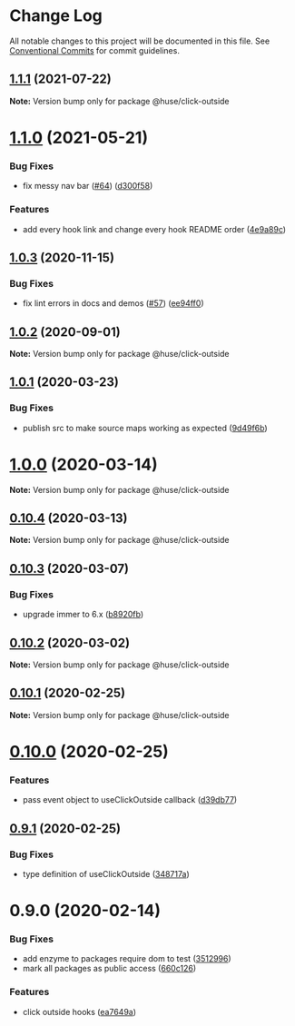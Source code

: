 # Change Log

All notable changes to this project will be documented in this file.
See [Conventional Commits](https://conventionalcommits.org) for commit guidelines.

## [1.1.1](https://github.com/ecomfe/react-hooks/compare/@huse/click-outside@1.1.0...@huse/click-outside@1.1.1) (2021-07-22)

**Note:** Version bump only for package @huse/click-outside





# [1.1.0](https://github.com/ecomfe/react-hooks/compare/@huse/click-outside@1.0.3...@huse/click-outside@1.1.0) (2021-05-21)


### Bug Fixes

* fix messy nav bar ([#64](https://github.com/ecomfe/react-hooks/issues/64)) ([d300f58](https://github.com/ecomfe/react-hooks/commit/d300f5800310f880d79e36b459c502c5b4f5cfe2))


### Features

* add every hook link and change every hook README order ([4e9a89c](https://github.com/ecomfe/react-hooks/commit/4e9a89c6bbe846214d65393f0afef24c291718e6))





## [1.0.3](https://github.com/ecomfe/react-hooks/compare/@huse/click-outside@1.0.1...@huse/click-outside@1.0.3) (2020-11-15)


### Bug Fixes

* fix lint errors in docs and demos ([#57](https://github.com/ecomfe/react-hooks/issues/57)) ([ee94ff0](https://github.com/ecomfe/react-hooks/commit/ee94ff02bf09696374ca4250c496a4dec0cbe02a))





## [1.0.2](https://github.com/ecomfe/react-hooks/compare/@huse/click-outside@1.0.1...@huse/click-outside@1.0.2) (2020-09-01)

**Note:** Version bump only for package @huse/click-outside





## [1.0.1](https://github.com/ecomfe/react-hooks/compare/@huse/click-outside@0.10.3...@huse/click-outside@1.0.1) (2020-03-23)


### Bug Fixes

* publish src to make source maps working as expected ([9d49f6b](https://github.com/ecomfe/react-hooks/commit/9d49f6b294a445c302f05da958c6e427e7eae669))





# [1.0.0](https://github.com/ecomfe/react-hooks/compare/@huse/click-outside@0.10.3...@huse/click-outside@1.0.0) (2020-03-14)

**Note:** Version bump only for package @huse/click-outside





## [0.10.4](https://github.com/ecomfe/react-hooks/compare/@huse/click-outside@0.10.3...@huse/click-outside@0.10.4) (2020-03-13)

**Note:** Version bump only for package @huse/click-outside





## [0.10.3](https://github.com/ecomfe/react-hooks/compare/@huse/click-outside@0.10.2...@huse/click-outside@0.10.3) (2020-03-07)


### Bug Fixes

* upgrade immer to 6.x ([b8920fb](https://github.com/ecomfe/react-hooks/commit/b8920fb67a14bd111b543efdcd58b67b8277ba46))





## [0.10.2](https://github.com/ecomfe/react-hooks/compare/@huse/click-outside@0.10.1...@huse/click-outside@0.10.2) (2020-03-02)

**Note:** Version bump only for package @huse/click-outside





## [0.10.1](https://github.com/ecomfe/react-hooks/compare/@huse/click-outside@0.10.0...@huse/click-outside@0.10.1) (2020-02-25)

**Note:** Version bump only for package @huse/click-outside





# [0.10.0](https://github.com/ecomfe/react-hooks/compare/@huse/click-outside@0.9.1...@huse/click-outside@0.10.0) (2020-02-25)


### Features

* pass event object to useClickOutside callback ([d39db77](https://github.com/ecomfe/react-hooks/commit/d39db770dd4d831c54c8526e5e0b92d7a12344ea))





## [0.9.1](https://github.com/ecomfe/react-hooks/compare/@huse/click-outside@0.9.0...@huse/click-outside@0.9.1) (2020-02-25)


### Bug Fixes

* type definition of useClickOutside ([348717a](https://github.com/ecomfe/react-hooks/commit/348717af1cec1da73d36445b3b56d0892da1bc41))





# 0.9.0 (2020-02-14)


### Bug Fixes

* add enzyme to packages require dom to test ([3512996](https://github.com/ecomfe/react-hooks/commit/351299610b2a960c846c105318146e2575cf2791))
* mark all packages as public access ([660c126](https://github.com/ecomfe/react-hooks/commit/660c1265ee27cb0de0e7b456904a22f4370002d0))


### Features

* click outside hooks ([ea7649a](https://github.com/ecomfe/react-hooks/commit/ea7649a5d4c7ef7803c0363c6e0f8d1a7dcfcc3f))
